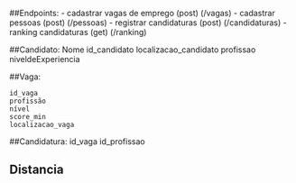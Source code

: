 ##Endpoints:
	- cadastrar vagas de emprego (post) (/vagas)
	- cadastrar pessoas (post) (/pessoas)
	- registrar candidaturas (post) (/candidaturas)
	- ranking candidaturas (get) (/ranking)
	


##Candidato:
	Nome
	id_candidato
	localizacao_candidato
	profissao
	niveldeExperiencia

##Vaga:

	id_vaga
	profissão
	nível
	score_min
	localizacao_vaga

##Candidatura:
 	id_vaga
	id_profissao

## Distancia
